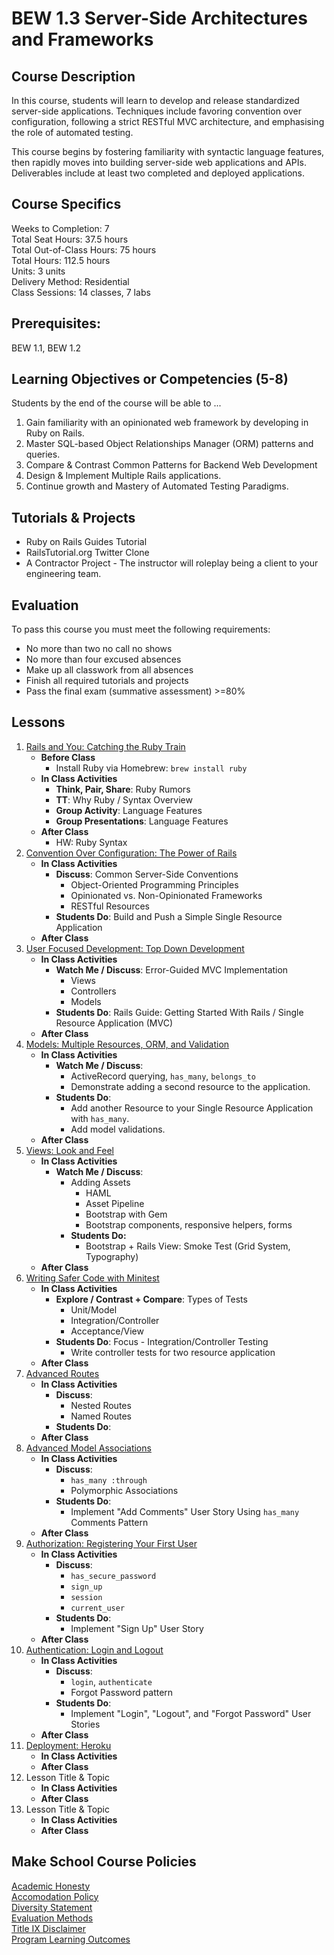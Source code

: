 # BEW 1.3 Server-Side Architectures and Frameworks

## Course Description

In this course, students will learn to develop and release standardized server-side applications. Techniques include favoring convention over configuration, following a strict RESTful MVC architecture, and emphasising the role of automated testing.

This course begins by fostering familiarity with syntactic language features, then rapidly moves into building server-side web applications and APIs. Deliverables include at least two completed and deployed applications.

## Course Specifics

Weeks to Completion: 7 <br>
Total Seat Hours: 37.5 hours <br>
Total Out-of-Class Hours: 75 hours <br>
Total Hours: 112.5 hours <br>
Units: 3 units <br>
Delivery Method: Residential <br>
Class Sessions: 14 classes, 7 labs

## Prerequisites:

BEW 1.1, BEW 1.2

## Learning Objectives or Competencies (5-8)

Students by the end of the course will be able to ...

1. Gain familiarity with an opinionated web framework by developing in Ruby on Rails.
1. Master SQL-based Object Relationships Manager (ORM) patterns and queries.
1. Compare & Contrast Common Patterns for Backend Web Development
1. Design & Implement Multiple Rails applications.
1. Continue growth and Mastery of Automated Testing Paradigms.

## Tutorials & Projects

- Ruby on Rails Guides Tutorial
- RailsTutorial.org Twitter Clone
- A Contractor Project - The instructor will roleplay being a client to your engineering team.

## Evaluation

To pass this course you must meet the following requirements:

- No more than two no call no shows
- No more than four excused absences
- Make up all classwork from all absences
- Finish all required tutorials and projects
- Pass the final exam (summative assessment) >=80%

## Lessons

1. [Rails and You: Catching the Ruby Train](01-Catching-The-Ruby-Train/README.md)
   - **Before Class**
     - Install Ruby via Homebrew: `brew install ruby`
   - **In Class Activities**
     - **Think, Pair, Share**: Ruby Rumors
     - **TT**: Why Ruby / Syntax Overview
     - **Group Activity**: Language Features
     - **Group Presentations**: Language Features
   - **After Class**
     - HW: Ruby Syntax
1. [Convention Over Configuration: The Power of Rails](02-Convention-vs-Configuration/README.md)
   - **In Class Activities**
     - **Discuss**: Common Server-Side Conventions
       - Object-Oriented Programming Principles
       - Opinionated vs. Non-Opinionated Frameworks
       - RESTful Resources
     - **Students Do**: Build and Push a Simple Single Resource Application
   - **After Class**
1. [User Focused Development: Top Down Development](03-Top-Down-Development/README.md)
   - **In Class Activities**
     - **Watch Me / Discuss**: Error-Guided MVC Implementation
       - Views
       - Controllers
       - Models
     - **Students Do**: Rails Guide: Getting Started With Rails / Single Resource Application (MVC)
   - **After Class**
1. [Models: Multiple Resources, ORM, and Validation](04-Models/README.md)
   - **In Class Activities**
     - **Watch Me / Discuss**:
       - ActiveRecord querying, `has_many`, `belongs_to`
       - Demonstrate adding a second resource to the application.
     - **Students Do**:
       - Add another Resource to your Single Resource Application with `has_many`.
       - Add model validations.
   - **After Class**
1. [Views: Look and Feel](05-Views/README.md)
   - **In Class Activities**
     - **Watch Me / Discuss**:
       - Adding Assets
         - HAML
         - Asset Pipeline
         - Bootstrap with Gem
         - Bootstrap components, responsive helpers, forms
       - **Students Do:**
         - Bootstrap + Rails View: Smoke Test (Grid System, Typography)
   - **After Class**
1. [Writing Safer Code with Minitest](06-Testing/README.md)
   - **In Class Activities**
     - **Explore / Contrast + Compare**: Types of Tests
       - Unit/Model
       - Integration/Controller
       - Acceptance/View
     - **Students Do**: Focus - Integration/Controller Testing
       - Write controller tests for two resource application
   - **After Class**
1. [Advanced Routes](07-Advanced-Routes/README.md)
   - **In Class Activities**
     - **Discuss**:
       - Nested Routes
       - Named Routes
     - **Students Do**:
   - **After Class**
1. [Advanced Model Associations](08-Advanced-Model-Associations/README.md)
   - **In Class Activities**
     - **Discuss**:
       - `has_many :through`
       - Polymorphic Associations
     - **Students Do**:
       - Implement "Add Comments" User Story Using `has_many` Comments Pattern
   - **After Class**
1. [Authorization: Registering Your First User](09-Authorization/README.md)
   - **In Class Activities**
     - **Discuss**:
       - `has_secure_password`
       - `sign_up`
       - `session`
       - `current_user`
     - **Students Do**:
       - Implement "Sign Up" User Story
   - **After Class**
1. [Authentication: Login and Logout](10-Authentication/README.md)
   - **In Class Activities**
     - **Discuss**:
       - `login`, `authenticate`
       - Forgot Password pattern
     - **Students Do**:
       - Implement "Login", "Logout", and "Forgot Password" User Stories
   - **After Class**
1. [Deployment: Heroku](11-Deployment/README.md)
   - **In Class Activities**
   - **After Class**
1. Lesson Title & Topic
   - **In Class Activities**
   - **After Class**
1. Lesson Title & Topic
   - **In Class Activities**
   - **After Class**

## Make School Course Policies

[Academic Honesty](https://github.com/Product-College-Courses/Common-Syllabus-Sections/blob/master/Academic-Honesty-and-Plagiarism.md)<br>
[Accomodation Policy](https://github.com/Product-College-Courses/Common-Syllabus-Sections/blob/master/Accommodation-Policy.md)<br>
[Diversity Statement](https://github.com/Product-College-Courses/Common-Syllabus-Sections/blob/master/Diversity-Statement.md)<br>
[Evaluation Methods](https://github.com/Product-College-Courses/Common-Syllabus-Sections/blob/master/Evaluation-Methods.md)<br>
[Title IX Disclaimer](https://github.com/Product-College-Courses/Common-Syllabus-Sections/blob/master/Evaluations-Title-X-Disclaimer.md)<br>
[Program Learning Outcomes](https://github.com/Product-College-Courses/Common-Syllabus-Sections/blob/master/Program-Learning-Outcomes.md)
